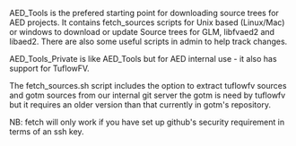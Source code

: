
AED_Tools is the prefered starting point for downloading source trees for AED projects. It contains
fetch_sources scripts for Unix based (Linux/Mac) or windows to download or update Source trees for
GLM, libfvaed2 and libaed2. There are also some useful scripts in admin to help track changes.

AED_Tools_Private is like AED_Tools but for AED internal use - it also has support for TuflowFV.

The fetch_sources.sh script includes the option to extract tuflowfv sources and gotm sources from
our internal git server the gotm is need by tuflowfv but it requires an older version than that
currently in gotm's repository.

NB: fetch will only work if you have set up github's security requirement in terms of an ssh key.
